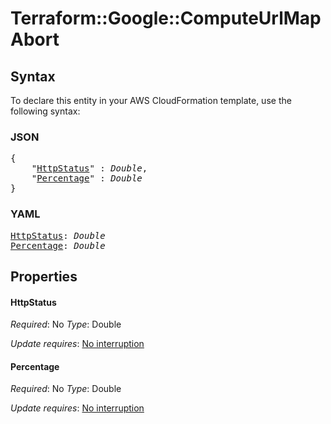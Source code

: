# Terraform::Google::ComputeUrlMap Abort

## Syntax

To declare this entity in your AWS CloudFormation template, use the following syntax:

### JSON

<pre>
{
    "<a href="#httpstatus" title="HttpStatus">HttpStatus</a>" : <i>Double</i>,
    "<a href="#percentage" title="Percentage">Percentage</a>" : <i>Double</i>
}
</pre>

### YAML

<pre>
<a href="#httpstatus" title="HttpStatus">HttpStatus</a>: <i>Double</i>
<a href="#percentage" title="Percentage">Percentage</a>: <i>Double</i>
</pre>

## Properties

#### HttpStatus

_Required_: No
_Type_: Double

_Update requires_: [No interruption](https://docs.aws.amazon.com/AWSCloudFormation/latest/UserGuide/using-cfn-updating-stacks-update-behaviors.html#update-no-interrupt)

#### Percentage

_Required_: No
_Type_: Double

_Update requires_: [No interruption](https://docs.aws.amazon.com/AWSCloudFormation/latest/UserGuide/using-cfn-updating-stacks-update-behaviors.html#update-no-interrupt)

